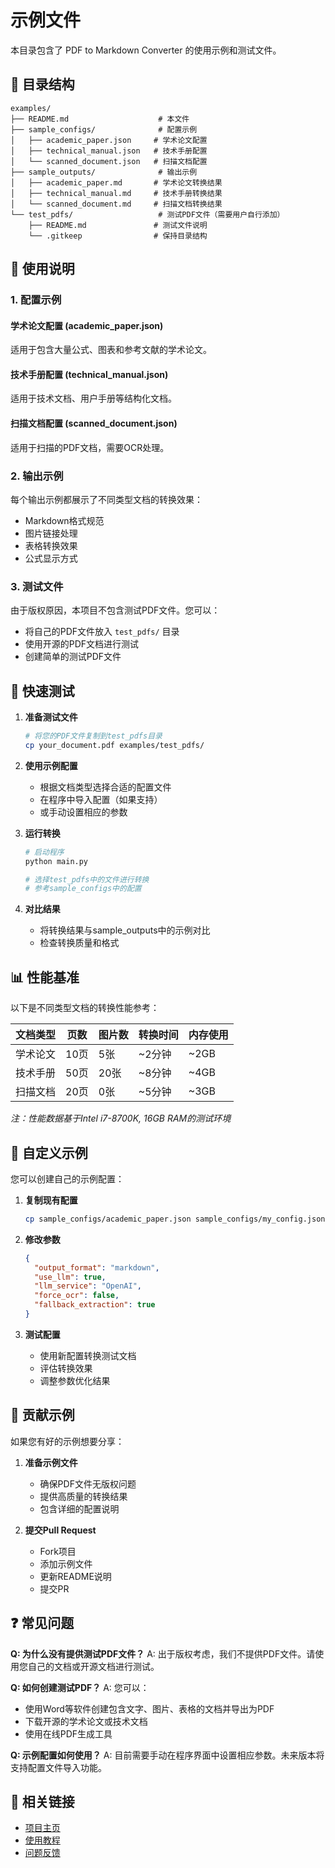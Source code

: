 # 示例文件

本目录包含了 PDF to Markdown Converter 的使用示例和测试文件。

## 📁 目录结构

```
examples/
├── README.md                    # 本文件
├── sample_configs/              # 配置示例
│   ├── academic_paper.json     # 学术论文配置
│   ├── technical_manual.json   # 技术手册配置
│   └── scanned_document.json   # 扫描文档配置
├── sample_outputs/              # 输出示例
│   ├── academic_paper.md       # 学术论文转换结果
│   ├── technical_manual.md     # 技术手册转换结果
│   └── scanned_document.md     # 扫描文档转换结果
└── test_pdfs/                   # 测试PDF文件（需要用户自行添加）
    ├── README.md               # 测试文件说明
    └── .gitkeep                # 保持目录结构
```

## 🎯 使用说明

### 1. 配置示例

#### 学术论文配置 (academic_paper.json)
适用于包含大量公式、图表和参考文献的学术论文。

#### 技术手册配置 (technical_manual.json)
适用于技术文档、用户手册等结构化文档。

#### 扫描文档配置 (scanned_document.json)
适用于扫描的PDF文档，需要OCR处理。

### 2. 输出示例

每个输出示例都展示了不同类型文档的转换效果：
- Markdown格式规范
- 图片链接处理
- 表格转换效果
- 公式显示方式

### 3. 测试文件

由于版权原因，本项目不包含测试PDF文件。您可以：
- 将自己的PDF文件放入 `test_pdfs/` 目录
- 使用开源的PDF文档进行测试
- 创建简单的测试PDF文件

## 🚀 快速测试

1. **准备测试文件**
   ```bash
   # 将您的PDF文件复制到test_pdfs目录
   cp your_document.pdf examples/test_pdfs/
   ```

2. **使用示例配置**
   - 根据文档类型选择合适的配置文件
   - 在程序中导入配置（如果支持）
   - 或手动设置相应的参数

3. **运行转换**
   ```bash
   # 启动程序
   python main.py
   
   # 选择test_pdfs中的文件进行转换
   # 参考sample_configs中的配置
   ```

4. **对比结果**
   - 将转换结果与sample_outputs中的示例对比
   - 检查转换质量和格式

## 📊 性能基准

以下是不同类型文档的转换性能参考：

| 文档类型 | 页数 | 图片数 | 转换时间 | 内存使用 |
|---------|------|--------|----------|----------|
| 学术论文 | 10页 | 5张 | ~2分钟 | ~2GB |
| 技术手册 | 50页 | 20张 | ~8分钟 | ~4GB |
| 扫描文档 | 20页 | 0张 | ~5分钟 | ~3GB |

*注：性能数据基于Intel i7-8700K, 16GB RAM的测试环境*

## 🔧 自定义示例

您可以创建自己的示例配置：

1. **复制现有配置**
   ```bash
   cp sample_configs/academic_paper.json sample_configs/my_config.json
   ```

2. **修改参数**
   ```json
   {
     "output_format": "markdown",
     "use_llm": true,
     "llm_service": "OpenAI",
     "force_ocr": false,
     "fallback_extraction": true
   }
   ```

3. **测试配置**
   - 使用新配置转换测试文档
   - 评估转换效果
   - 调整参数优化结果

## 📝 贡献示例

如果您有好的示例想要分享：

1. **准备示例文件**
   - 确保PDF文件无版权问题
   - 提供高质量的转换结果
   - 包含详细的配置说明

2. **提交Pull Request**
   - Fork项目
   - 添加示例文件
   - 更新README说明
   - 提交PR

## ❓ 常见问题

**Q: 为什么没有提供测试PDF文件？**
A: 出于版权考虑，我们不提供PDF文件。请使用您自己的文档或开源文档进行测试。

**Q: 如何创建测试PDF？**
A: 您可以：
- 使用Word等软件创建包含文字、图片、表格的文档并导出为PDF
- 下载开源的学术论文或技术文档
- 使用在线PDF生成工具

**Q: 示例配置如何使用？**
A: 目前需要手动在程序界面中设置相应参数。未来版本将支持配置文件导入功能。

## 🔗 相关链接

- [项目主页](https://github.com/yxl-sz-gd-ch/pdf-to-markdown-converter)
- [使用教程](../教程.md)
- [问题反馈](https://github.com/yxl-sz-gd-ch/pdf-to-markdown-converter/issues)